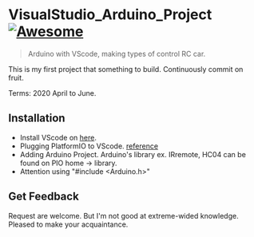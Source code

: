 # VisualStudio_Arduino_Project [![Awesome](https://cdn.rawgit.com/sindresorhus/awesome/d7305f38d29fed78fa85652e3a63e154dd8e8829/media/badge.svg)](https://github.com/sindresorhus/awesome#readme)
> Arduino with VScode, making types of control RC car.

This is my first project that something to build.
Continuously commit on fruit.


Terms: 2020 April to June.


## Installation

- Install VScode on [here](https://code.visualstudio.com/).
- Plugging PlatformIO to VScode. [reference](https://qiita.com/zakkied/items/7588c0836646a3ce0a80)
- Adding Arduino Project. Arduino's library ex. IRremote, HC04 can be found on PIO home → library.
- Attention using "#include <Arduino.h>"

## Get Feedback

Request are welcome.
But I'm not good at extreme-wided knowledge.
Pleased to make your acquaintance.
